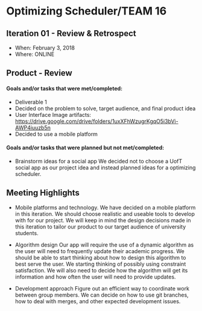 # Optimizing Scheduler/TEAM 16


## Iteration 01 - Review & Retrospect

 * When: February 3, 2018
 * Where: ONLINE

## Product - Review

#### Goals and/or tasks that were met/completed:

- Deliverable 1
- Decided on the problem to solve, target audience, and final product idea
- User Interface Image artifacts: 
https://drive.google.com/drive/folders/1uxXFhWzugrKgqO5i3bVi-AWP4iuuzb5n 
- Decided to use a mobile platform

#### Goals and/or tasks that were planned but not met/completed:

- Brainstorm ideas for a social app
We decided not to choose a UofT social app as our project idea and instead planned ideas for a optimizing scheduler.

## Meeting Highlights

- Mobile platforms and technology.
We have decided on a mobile platform in this iteration. We should choose realistic and useable tools to develop with for our project. We will keep in mind the design decisions made in this iteration to tailor our product to our target audience of university students.

- Algorithm design
Our app will require the use of a dynamic algorithm as the user will need to frequently update their academic progress. We should be able to start thinking about how to design this algorithm to best serve the user. We starting thinking of possibly using constraint satisfaction. We will also need to decide how the algorithm will get its information and how often the user will need to provide updates.

- Development approach
Figure out an efficient way to coordinate work between group members. We can decide on how to use git branches, how to deal with merges, and other expected development issues.


